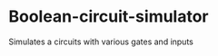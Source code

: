 Boolean-circuit-simulator
=========================

Simulates a circuits with various gates and inputs
